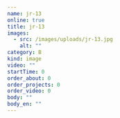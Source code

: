 ```yaml
---
name: jr-13
online: true
title: jr-13
images:
  - src: /images/uploads/jr-13.jpg
    alt: ""
category: B
kind: image
video: ""
startTime: 0
order_about: 0
order_projects: 0
order_video: 0
body: ""
body_en: ""
---
```

